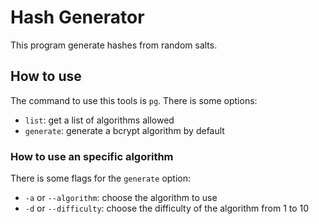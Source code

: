 # Hash Generator

This program generate hashes from random salts.

## How to use

The command to use this tools is `pg`. There is some options:

- `list`: get a list of algorithms allowed
- `generate`: generate a bcrypt algorithm by default

### How to use an specific algorithm

There is some flags for the `generate` option:

- `-a` or `--algorithm`: choose the algorithm to use
- `-d` or `--difficulty`: choose the difficulty of the algorithm from 1 to 10
